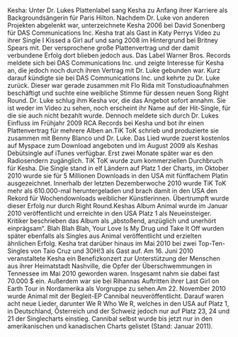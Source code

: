 Kesha: Unter Dr. Lukes Plattenlabel sang Kesha zu Anfang ihrer Karriere als Backgroundsängerin für Paris Hilton. Nachdem Dr. Luke von anderen Projekten abgelenkt war, unterzeichnete Kesha 2006 bei David Sonenberg für DAS Communications Inc. Kesha trat als Gast in Katy Perrys Video zu ihrer Single I Kissed a Girl auf und sang 2008 im Hintergrund bei Britney Spears mit. Der versprochene große Plattenvertrag und der damit verbundene Erfolg dort blieben jedoch aus. Das Label Warner Bros. Records meldete sich bei DAS Communications Inc. und zeigte Interesse für Kesha an, die jedoch noch durch ihren Vertrag mit Dr. Luke gebunden war. Kurz darauf kündigte sie bei DAS Communications Inc. und kehrte zu Dr. Luke zurück. Dieser war gerade zusammen mit Flo Rida mit Tonstudioaufnahmen beschäftigt und suchte eine weibliche Stimme für dessen neuen Song Right Round. Dr. Luke schlug ihm Kesha vor, die das Angebot sofort annahm. Sie ist weder im Video zu sehen, noch erscheint ihr Name auf der Hit-Single, für die sie auch nicht bezahlt wurde. Dennoch meldete sich durch Dr. Lukes Einfluss im Frühjahr 2009 RCA Records bei Kesha und bot ihr einen Plattenvertrag für mehrere Alben an.TiK ToK schrieb und produzierte sie zusammen mit Benny Blanco und Dr. Luke. Das Lied wurde zuerst kostenlos auf Myspace zum Download angeboten und im August 2009 als Keshas Debütsingle auf iTunes verfügbar. Erst zwei Monate später war es den Radiosendern zugänglich. TiK ToK wurde zum kommerziellen Durchbruch für Kesha. Die Single stand in elf Ländern auf Platz 1 der Charts, im Oktober 2010 wurde sie für 5 Millionen Downloads in den USA mit fünffachem Platin ausgezeichnet. Innerhalb der letzten Dezemberwoche 2010 wurde TiK ToK mehr als 610.000-mal heruntergeladen und brach damit in den USA den Rekord für Wochendownloads weiblicher Künstlerinnen. Übertrumpft wurde dieser Erfolg nur durch Right Round.Keshas Album Animal wurde im Januar 2010 veröffentlicht und erreichte in den USA Platz 1 als Neueinsteiger. Kritiker beschrieben das Album als „abstoßend, anzüglich und unerhört einprägsam“. Blah Blah Blah, Your Love Is My Drug und Take It Off wurden später ebenfalls als Singles aus Animal veröffentlicht und erzielten ähnlichen Erfolg. Kesha trat darüber hinaus im Mai 2010 bei zwei Top-Ten-Singles von Taio Cruz und 3OH!3 als Gast auf. Am 16. Juni 2010 veranstaltete Kesha ein Benefizkonzert zur Unterstützung der Menschen aus ihrer Heimatstadt Nashville, die Opfer der Überschwemmungen in Tennessee im Mai 2010 geworden waren. Insgesamt nahm sie dabei fast 70.000 $ ein. Außerdem war sie bei Rihannas Auftritten ihrer Last Girl on Earth Tour in Nordamerika als Vorgruppe zu sehen.Am 22. November 2010 wurde Animal mit der Begleit-EP Cannibal neuveröffentlicht. Darauf waren acht neue Lieder, darunter We R Who We R, welches in den USA auf Platz 1, in Deutschland, Österreich und der Schweiz jedoch nur auf Platz 23, 24 und 21 der Singlecharts einstieg. Cannibal selbst wurde bis jetzt nur in den amerikanischen und kanadischen Charts gelistet (Stand: Januar 2011).
